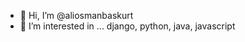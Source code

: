 - 👋 Hi, I’m @aliosmanbaskurt
- 👀 I’m interested in ... django, python, java, javascript


<!---
aliosmanbaskurt/aliosmanbaskurt is a ✨ special ✨ repository because its `README.md` (this file) appears on your GitHub profile.
You can click the Preview link to take a look at your changes.
--->
